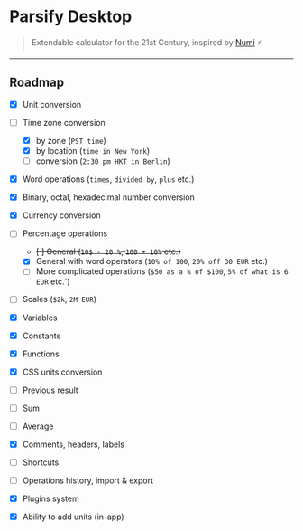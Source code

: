 # Parsify Desktop

> Extendable calculator for the 21st Century, inspired by [Numi](https://numi.app) :zap:

---

## Roadmap

* [x] Unit conversion
* [ ] Time zone conversion
  * [x] by zone (`PST time`)
  * [x] by location (`time in New York`)
  * [ ] conversion (`2:30 pm HKT in Berlin`)
* [x] Word operations (`times`, `divided by`, `plus` etc.)
* [x] Binary, octal, hexadecimal number conversion
* [x] Currency conversion
* [ ] Percentage operations
  * ~~[ ] General (`10$ - 20 %`, `100 + 10%` etc.)~~
  * [x] General with word operators (`10% of 100`, `20% off 30 EUR` etc.)
  * [ ] More complicated operations (`$50 as a % of $100`, `5% of what is 6 EUR` etc.`)
* [ ] Scales (`$2k`, `2M EUR`)
* [x] Variables
* [x] Constants
* [x] Functions
* [x] CSS units conversion
* [ ] Previous result
* [ ] Sum
* [ ] Average
* [x] Comments, headers, labels
* [ ] Shortcuts
* [ ] Operations history, import & export
* [x] Plugins system
* [x] Ability to add units (in-app)

